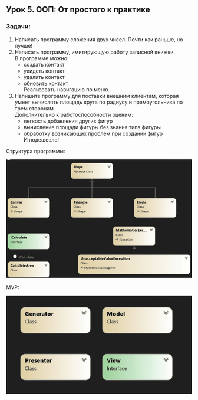 ## Урок 5. ООП: От простого к практике
### Задачи:
1. Написать программу сложения двух чисел. Почти как раньше, но лучше!
2. Написать программу, имитирующую работу записной книжки.  
В программе можно:
   - создать контакт
   - увидеть контакт
   - удалить контакт
   - обновить контакт  
Реализовать навигацию по меню.
1. Напишите программу для поставки внешним клиентам, которая умеет вычислять площадь круга по радиусу и прямоугольника по трем сторонам.  
Дополнительно к работоспособности оценим:
   - легкость добавления других фигур
   - вычисление площади фигуры без знания типа фигуры
   - обработку возникающих проблем при создании фигур  
И подешевле!

Структура программы:

[![img1](./misc/img1.png)](./misc/img1.png)

MVP:

[![img2](./misc/img2.png)](./misc/img2.png)
